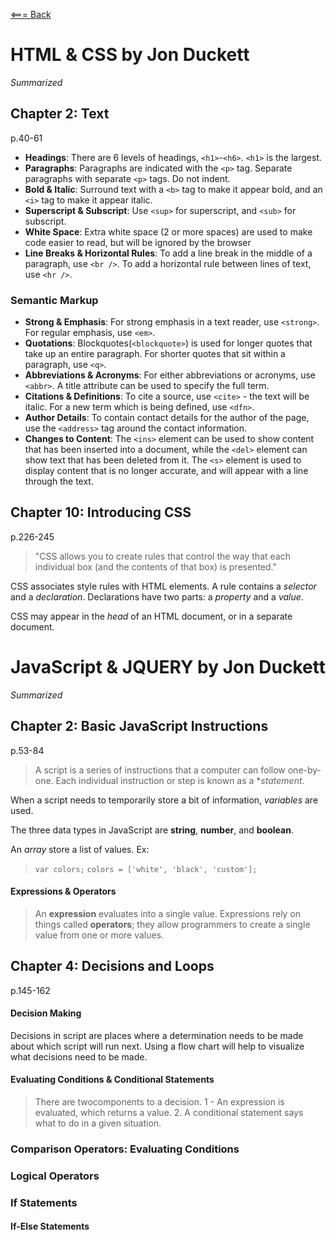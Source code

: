 [<=== Back](README.md)

# HTML & CSS by Jon Duckett
*Summarized*

## Chapter 2: Text
p.40-61
- **Headings**: There are 6 levels of headings, `<h1>`-`<h6>`. `<h1>` is the largest.
- **Paragraphs**: Paragraphs are indicated with the `<p>` tag. Separate paragraphs with separate `<p>` tags. Do not indent.
- **Bold & Italic**: Surround text with a `<b>` tag to make it appear bold, and an `<i>` tag to make it appear italic.
- **Superscript & Subscript**: Use `<sup>` for superscript, and `<sub>` for subscript.
- **White Space**: Extra white space (2 or more spaces) are used to make code easier to read, but will be ignored by the browser
- **Line Breaks & Horizontal Rules**: To add a line break in the middle of a paragraph, use `<br />`. To add a horizontal rule between lines of text, use `<hr />`.

### Semantic Markup

- **Strong & Emphasis**: For strong emphasis in a text reader, use `<strong>`. For regular emphasis, use `<em>`.
- **Quotations**: Blockquotes(`<blockquote>`) is used for longer quotes that take up an entire paragraph. For shorter quotes that sit within a paragraph, use `<q>`.
- **Abbreviations & Acronyms**: For either abbreviations or acronyms, use `<abbr>`. A title attribute can be used to specify the full term.
- **Citations & Definitions**: To cite a source, use `<cite>` - the text will be italic. For a new term which is being defined, use `<dfn>`.
- **Author Details**: To contain contact details for the author of the page, use the `<address>` tag around the contact information.
- **Changes to Content**: The `<ins>` element can be used to show content that has been inserted into a document, while the `<del>` element can show text that has been deleted from it. The `<s>` element is used to display content that is no longer accurate, and will appear with a line through the text.

## Chapter 10: Introducing CSS
p.226-245
> "CSS allows you to create rules that control the way that each individual box (and the contents of that box) is presented."

CSS associates style rules with HTML elements. A rule contains a *selector* and a *declaration*. Declarations have two parts: a *property* and a *value*.

CSS may appear in the *head* of an HTML document, or in a separate document.

# JavaScript & JQUERY by Jon Duckett
*Summarized*

## Chapter 2: Basic JavaScript Instructions
p.53-84

> A script is a series of instructions that a computer can follow one-by-one. Each individual instruction or step is known as a **statement*.

When a script needs to temporarily store a bit of information, *variables* are used.

The three data types in JavaScript are **string**, **number**, and **boolean**.

An *array* store a list of values. Ex: 

> `var colors;`
> `colors = ['white', 'black', 'custom'];`

#### Expressions & Operators

> An **expression** evaluates into a single value. 
> Expressions rely on things called **operators**; they allow programmers to create a single value from one or more values.

## Chapter 4: Decisions and Loops
p.145-162

#### Decision Making

Decisions in script are places where a determination needs to be made about which script will run next. Using a flow chart will help to visualize what decisions need to be made.

#### Evaluating Conditions & Conditional Statements

> There are twocomponents to a decision. 1 - An expression is evaluated, which returns a value. 2. A conditional statement says what to do in a given situation.

### Comparison Operators: Evaluating Conditions



### Logical Operators

### If Statements

#### If-Else Statements
